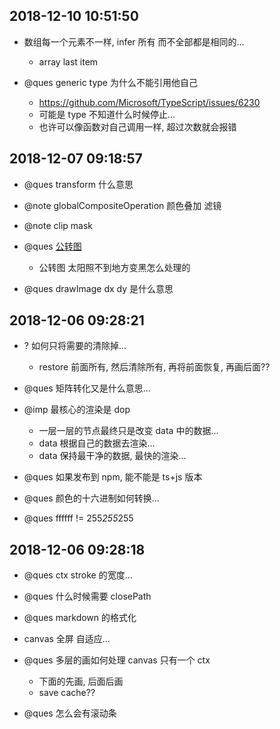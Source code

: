 ## 2018-12-10 10:51:50

-   数组每一个元素不一样, infer 所有 而不全部都是相同的...

    -   array last item

-   @ques generic type 为什么不能引用他自己
    -   https://github.com/Microsoft/TypeScript/issues/6230
    -   可能是 type 不知道什么时候停止...
    -   也许可以像函数对自己调用一样, 超过次数就会报错

## 2018-12-07 09:18:57

-   @ques transform 什么意思

-   @note globalCompositeOperation 颜色叠加 滤镜

-   @note clip mask

-   @ques [公转图](https://developer.mozilla.org/en-US/docs/Web/API/Canvas_API/Tutorial/Basic_animations)

    -   公转图 太阳照不到地方变黑怎么处理的

-   @ques drawImage dx dy 是什么意思

## 2018-12-06 09:28:21

-   ? 如何只将需要的清除掉...

    -   restore 前面所有, 然后清除所有, 再将前面恢复, 再画后面??

-   @ques 矩阵转化又是什么意思...

-   @imp 最核心的渲染是 dop

    -   一层一层的节点最终只是改变 data 中的数据...
    -   data 根据自己的数据去渲染...
    -   data 保持最干净的数据, 最快的渲染...

-   @ques 如果发布到 npm, 能不能是 ts+js 版本

-   @ques 颜色的十六进制如何转换...

-   @ques ffffff != 255*255*255

## 2018-12-06 09:28:18

-   @ques ctx stroke 的宽度...
-   @ques 什么时候需要 closePath

-   @ques markdown 的格式化

-   canvas 全屏 自适应...

-   @ques 多层的画如何处理 canvas 只有一个 ctx

    -   下面的先画, 后面后画
    -   save cache??

-   @ques 怎么会有滚动条
